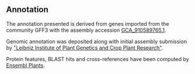 **Annotation**
----------

The annotation presented is derived from genes imported from the community GFF3 with the assembly accession [GCA\_910589765.1](http://www.ebi.ac.uk/ena/data/view/GCA_910589765.1).

Genomic annotation was deposited along with initial assembly submission by ["Leibniz Institute of Plant Genetics and Crop Plant Research"](https://www.ipk-gatersleben.de/en/).

Protein features, BLAST hits and cross-references have been computed by [Ensembl Plants](https://plants.ensembl.org/info/genome/annotation/index.html).

